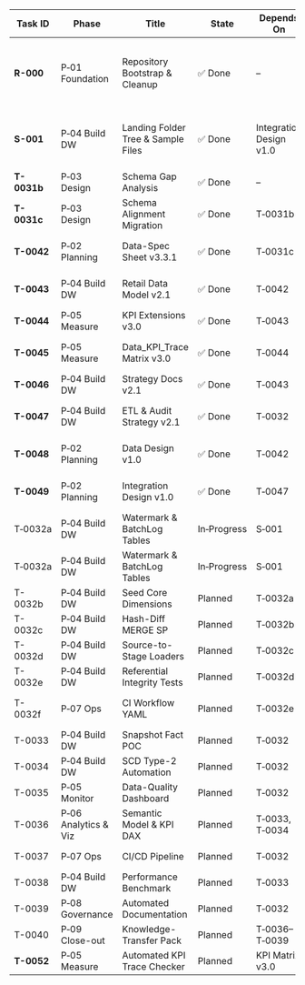 | Task ID     | Phase                | Title                              | State       | Depends On              | Impact / Rationale & Key Lesson                                                                                                     |
| ----------- | -------------------- | ---------------------------------- | ----------- | ----------------------- | ----------------------------------------------------------------------------------------------------------------------------------- |
| **R-000**   | P‑01 Foundation      | Repository Bootstrap & Cleanup     | ✅ Done      | –                       | Explicitly established clear ASCII-only naming, consolidated legacy structures, and set canonical project root to avoid CLI issues. |
| **S-001**   | P‑04 Build DW        | Landing Folder Tree & Sample Files | ✅ Done      | Integration Design v1.0 | Explicitly created landing structure (`/landing/<src>/<YYYYMMDD>/`), schema-validated samples, and detailed README                  |
| **T-0031b** | P‑03 Design          | Schema Gap Analysis                | ✅ Done      | –                       | Explicitly verified schema diff completeness                                                                                        |
| **T-0031c** | P‑03 Design          | Schema Alignment Migration         | ✅ Done      | T‑0031b                 | Explicitly documented sqlpackage scripting limitations                                                                              |
| **T-0042**  | P‑02 Planning        | Data-Spec Sheet v3.3.1             | ✅ Done      | T‑0031c                 | Explicitly aligned spec with schema, standardized audit columns, PK/FK documented                                                   |
| **T-0043**  | P‑04 Build DW        | Retail Data Model v2.1             | ✅ Done      | T‑0042                  | Explicitly delivered ERD & narratives, confirmed FK alignments                                                                      |
| **T-0044**  | P‑05 Measure         | KPI Extensions v3.0                | ✅ Done      | T‑0043                  | Explicitly finalized KPI List (001–032) & KPI Cards                                                                                 |
| **T-0045**  | P‑05 Measure         | Data\_KPI\_Trace Matrix v3.0       | ✅ Done      | T‑0044                  | Explicit manual traceability confirmed, automation planned                                                                          |
| **T-0046**  | P‑04 Build DW        | Strategy Docs v2.1                 | ✅ Done      | T‑0043                  | Explicitly refreshed Snapshot & SCD strategies                                                                                      |
| **T-0047**  | P‑04 Build DW        | ETL & Audit Strategy v2.1          | ✅ Done      | T‑0032                  | Explicitly defined incremental loading, watermark, and hashing strategy                                                             |
| **T-0048**  | P‑02 Planning        | Data Design v1.0                   | ✅ Done      | T‑0042                  | Explicitly created umbrella schema/modeling guide with governance rules                                                             |
| **T-0049**  | P‑02 Planning        | Integration Design v1.0            | ✅ Done      | T‑0047                  | Explicitly documented pipeline, landing conventions, and SLAs                                                                       |
| T‑0032a | P‑04 Build DW | Watermark & BatchLog Tables | In‑Progress | S‑001 | **A‑1‑1‑5 ✅** network, login, DDL, sqlpackage publish, ADS compare logs committed |
| T‑0032a | P‑04 Build DW | Watermark & BatchLog Tables | In‑Progress | S‑001 | **A‑1‑1‑5 ✅** network, login, DDL, sqlpackage publish, ADS compare logs committed |
| T-0032b     | P‑04 Build DW        | Seed Core Dimensions               | Planned     | T‑0032a                 | Explicit dimensional seed data required for FK validation                                                                           |
| T-0032c     | P‑04 Build DW        | Hash-Diff MERGE SP                 | Planned     | T‑0032b                 | Explicit hash-diff incremental procedure                                                                                            |
| T-0032d     | P‑04 Build DW        | Source-to-Stage Loaders            | Planned     | T‑0032c                 | Explicit loaders from landing to staging tables                                                                                     |
| T-0032e     | P‑04 Build DW        | Referential Integrity Tests        | Planned     | T‑0032d                 | Explicit pytest suite for FK dependencies                                                                                           |
| T-0032f     | P‑07 Ops             | CI Workflow YAML                   | Planned     | T‑0032e                 | Explicit automation for schema tests and CI/CD pipeline                                                                             |
| T-0033      | P‑04 Build DW        | Snapshot Fact POC                  | Planned     | T‑0032                  | Explicitly defined snapshot loader                                                                                                  |
| T-0034      | P‑04 Build DW        | SCD Type-2 Automation              | Planned     | T‑0032                  | Explicit generic SCD-2 loader                                                                                                       |
| T-0035      | P‑05 Monitor         | Data-Quality Dashboard             | Planned     | T‑0032                  | Explicit dashboard for DQ metrics                                                                                                   |
| T-0036      | P‑06 Analytics & Viz | Semantic Model & KPI DAX           | Planned     | T‑0033, T‑0034          | Explicit measures and Power BI model                                                                                                |
| T-0037      | P‑07 Ops             | CI/CD Pipeline                     | Planned     | T‑0032                  | Explicit GitHub Actions pipeline                                                                                                    |
| T-0038      | P‑04 Build DW        | Performance Benchmark              | Planned     | T‑0033                  | Explicit performance baseline                                                                                                       |
| T-0039      | P‑08 Governance      | Automated Documentation            | Planned     | T‑0032                  | Explicit documentation automation                                                                                                   |
| T-0040      | P‑09 Close-out       | Knowledge-Transfer Pack            | Planned     | T‑0036–T‑0039           | Explicit transfer package                                                                                                           |
| **T-0052**  | P‑05 Measure         | Automated KPI Trace Checker        | Planned     | KPI Matrix v3.0         | Explicit KPI trace checker script                                                                                                   |
